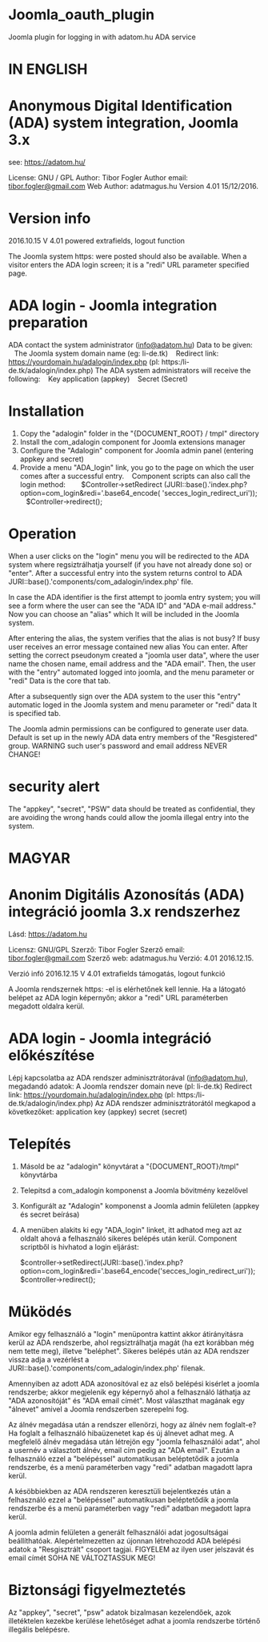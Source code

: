 # Joomla_oauth_plugin

Joomla plugin for logging in with adatom.hu ADA service

IN ENGLISH
==========

Anonymous Digital Identification (ADA) system integration, Joomla 3.x
=====================================================================
see: https://adatom.hu/

License: GNU / GPL
Author: Tibor Fogler
Author email: tibor.fogler@gmail.com
Web Author: adatmagus.hu
Version 4.01 15/12/2016.

Version info
============
2016.10.15  V 4.01 powered extrafields, logout function


The Joomla system https: were posted should also be available.
When a visitor enters the ADA login screen; it is a "redi" URL parameter specified page.

ADA login - Joomla integration preparation
==========================================
ADA contact the system administrator (info@adatom.hu) Data to be given:
   The Joomla system domain name (eg: li-de.tk)
   Redirect link: https://yourdomain.hu/adalogin/index.php  (pl: https:/li-de.tk/adalogin/index.php)
The ADA system administrators will receive the following:
   Key application (appkey)
   Secret (Secret)

Installation
============
1. Copy the "adalogin" folder in the "{DOCUMENT_ROOT} / tmpl" directory
2. Install the com_adalogin component for Joomla extensions manager
3. Configure the "Adalogin" component for Joomla admin panel (entering appkey and secret)
4. Provide a menu "ADA_login" link, you go to the page on which the user comes after a successful entry.
   Component scripts can also call the login method:
   
   $Controller->setRedirect (JURI::base().'index.php?option=com_login&redi='.base64_encode( 'secces_login_redirect_uri'));
   $Controller->redirect();
   

Operation
=========
When a user clicks on the "login" menu you will be redirected to the
ADA system where regsiztrálhatja yourself (if you have not already done so)
or "enter". After a successful entry into the system returns control to ADA
JURI::base().'components/com_adalogin/index.php' file.

In case the ADA identifier is the first attempt to joomla entry system;
you will see a form where the user can see the
"ADA ID" and "ADA e-mail address." Now you can choose an "alias" which
It will be included in the Joomla system.

After entering the alias, the system verifies that
the alias is not busy? If busy  user receives an error message contained new alias
You can enter. After setting the correct pseudonym created a "joomla user data", where the user name
the chosen name, email address and the "ADA email". Then, the user with the "entry"
automated logged into joomla, and the menu parameter or "redi" Data is the core that tab.

After a subsequently sign over the ADA system to the user
this "entry" automatic loged in the Joomla system and menu parameter or "redi" data
It is specified tab.



The Joomla admin permissions can be configured to generate user data.
Default is set up in the newly ADA data entry members of the "Resgistered" group.
WARNING such user's password and email address NEVER CHANGE!

security alert
=========================
The "appkey", "secret", "PSW" data
should be treated as confidential, they are avoiding the wrong hands could allow the
joomla illegal entry into the system.

MAGYAR
======

Anonim Digitális Azonosítás (ADA) integráció joomla 3.x rendszerhez
===================================================================
Lásd: https://adatom.hu

Licensz: GNU/GPL
Szerző: Tibor Fogler 
Szerző email: tibor.fogler@gmail.com
Szerző web: adatmagus.hu
Verzió: 4.01   2016.12.15.

Verzió infó
2016.12.15 V 4.01 extrafields támogatás, logout funkció

A Joomla rendszernek https: -el is elérhetőnek kell lennie.
Ha a látogató belépet az ADA login képernyőn; akkor a "redi" URL paraméterben megadott oldalra kerül.

ADA login - Joomla integráció előkészítése
==========================================
Lépj kapcsolatba az ADA rendszer adminisztrátorával (info@adatom.hu), megadandó adatok:
   A Joomla rendszer domain neve (pl: li-de.tk)
   Redirect link: https://yourdomain.hu/adalogin/index.php  (pl: https:/li-de.tk/adalogin/index.php)
Az ADA rendszer adminisztrátorától megkapod a következőket:
   application key (appkey)
   secret (secret)

Telepítés
=========
1. Másold be az "adalogin" könyvtárat a "{DOCUMENT_ROOT}/tmpl" könyvtárba
2. Telepitsd a com_adalogin komponenst a Joomla bövitmény kezelővel
3. Konfigurált az "Adalogin" komponenst a Joomla admin felületen (appkey és secret beírása)
4. A menüben alakits ki egy "ADA_login" linket, itt adhatod meg azt az oldalt ahová a felhasználó sikeres belépés után kerül.
   Component scriptből is hivhatod a login eljárást:
   
   $controller->setRedirect(JURI::base().'index.php?option=com_login&redi='.base64_encode('secces_login_redirect_uri'));
   $controller->redirect();
   

Müködés
=======
Amikor egy felhasználó a "login" menüpontra kattint akkor átirányitásra kerül az
ADA rendszerbe, ahol regsiztrálhatja magát (ha ezt korábban még nem tette meg),
illetve "beléphet". Sikeres belépés után az ADA rendszer vissza adja a vezérlést
a JURI::base().'components/com_adalogin/index.php' filenak.

Amennyiben az adott ADA azonosítóval ez az első belépési kisérlet a joomla rendszerbe;
akkor megjelenik egy képernyő ahol a felhasználó láthatja az 
"ADA azonosítóját" és "ADA email címét". Most választhat magának egy "álnevet" amivel
a Joomla rendszerben szerepelni fog. 

Az álnév megadása után a rendszer ellenörzi, hogy
az álnév nem foglalt-e? Ha foglalt a felhasználó hibaüzenetet kap és új álnevet
adhat meg. A megfelelő álnév megadása után létrejön egy "joomla felhasználói adat", ahol a usernév
a választott álnév, email cím pedig az "ADA email". Ezután a felhasználó ezzel a "belépéssel"
automatikusan beléptetődik a joomla rendszerbe, és a menü paraméterben vagy "redi" adatban magadott lapra kerül.

A késöbbiekben az ADA rendszeren keresztüli bejelentkezés után a felhasználó
ezzel a "belépéssel" automatikusan beléptetődik a joomla rendszerbe és a  menü paraméterben vagy "redi" adatban 
megadott lapra kerül.



A joomla admin felületen a generált felhasználói adat jogosultságai beállíthatóak.
Alepértelmezetten az újonnan létrehozodd ADA belépési adatok a "Resgisztrált" csoport tagjai.
FIGYELEM az ilyen user jelszavát és email címét SOHA NE VÁLTOZTASSUK MEG!

Biztonsági figyelmeztetés
=========================
Az "appkey", "secret", "psw" adatok
bizalmasan kezelendőek, azok illetéktelen kezekbe kerülése lehetőséget adhat a 
joomla rendszerbe történő illegális belépésre.


